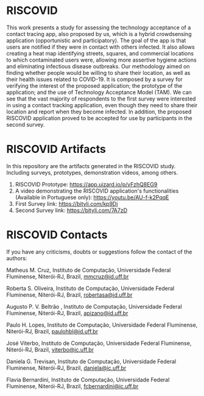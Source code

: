 # RISCOVID 
This work presents a study for assessing the technology acceptance of a contact tracing app, also proposed by us, which is a hybrid crowdsensing application (opportunistic and participatory). The goal of the app is that users are notified if they were in contact with others infected. It also allows creating a heat map identifying streets, squares, and commercial locations to which contaminated users were, allowing more assertive hygiene actions and eliminating infectious disease outbreaks. Our methodology aimed on finding whether people would be willing to share their location, as well as their health issues related to COVID-19. It is composed by a survey for verifying the interest of the proposed application; the prototype of the application; and the use of Technology Acceptance Model (TAM). We can see that the vast majority of respondents to the first survey were interested in using a contact tracking application, even though they need to share their location and report when they become infected. In addition, the proposed RISCOVID application proved to be accepted for use by participants in the second survey.

# RISCOVID Artifacts
In this repository are the artifacts generated in the RISCOVID study. Including surveys, prototypes, demonstration videos, among others.

1. RISCOVID Prototype: https://app.uizard.io/p/vFzhQ8EG9
2. A video demonstrating the RISCOVID application's functionalities (Available in Portuguese only): https://youtu.be/AU-f-k2PqqE
3. First Survey link: https://bityli.com/kp9Dj
4. Second Survey link: https://bityli.com/7A7zD

# RISCOVID Contacts
If you have any criticisms, doubts or suggestions follow the contact of the authors:



Matheus M. Cruz, Instituto de Computação, Universidade Federal Fluminense, Niterói-RJ, Brazil, mmcruz@id.uff.br
 
Roberta S. Oliveira, Instituto de Computação, Universidade Federal Fluminense, Niterói-RJ, Brazil, robertasa@id.uff.br
 
Augusto P. V. Beltrão , Instituto de Computação, Universidade Federal Fluminense, Niterói-RJ, Brazil, apizano@id.uff.br
 
Paulo H. Lopes, Instituto de Computação, Universidade Federal Fluminense, Niterói-RJ, Brazil, paulohbl@id.uff.br 
 
José Viterbo, Instituto de Computação, Universidade Federal Fluminense, Niterói-RJ, Brazil, viterbo@ic.uff.br 
 
Daniela G. Trevisan, Instituto de Computação, Universidade Federal Fluminense, Niterói-RJ, Brazil, daniela@ic.uff.br
 
Flavia Bernardini, Instituto de Computação, Universidade Federal Fluminense, Niterói-RJ, Brazil, fcbernardini@ic.uff.br
